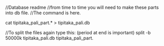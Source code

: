 //Database readme
//from time to time you will need to make these parts into db file.
//The command is here.

cat tipitaka_pali_part.* > tipitaka_pali.db

//To split the files again type this: (period at end is important)
split -b 50000k tipitaka_pali.db tipitaka_pali_part.
